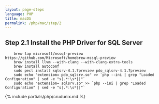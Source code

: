 ```yaml
---
layout: page-steps
language: PHP
title: macOS
permalink: /php/mac/step/2
---
```


## Step 2.1 Install the PHP Driver for SQL Server

```terminal
    brew tap microsoft/mssql-preview https://github.com/Microsoft/homebrew-mssql-preview
    brew install llvm --with-clang --with-clang-extra-tools
    brew install autoconf
    sudo pecl install sqlsrv-4.1.7preview pdo_sqlsrv-4.1.7preview
    sudo echo "extension= pdo_sqlsrv.so" >> `php --ini | grep "Loaded Configuration" | sed -e "s|.*:\s*||"`
    sudo echo "extension= sqlsrv.so" >> `php --ini | grep "Loaded Configuration" | sed -e "s|.*:\s*||"`
```
{% include partials/php/crudunix.md %}

